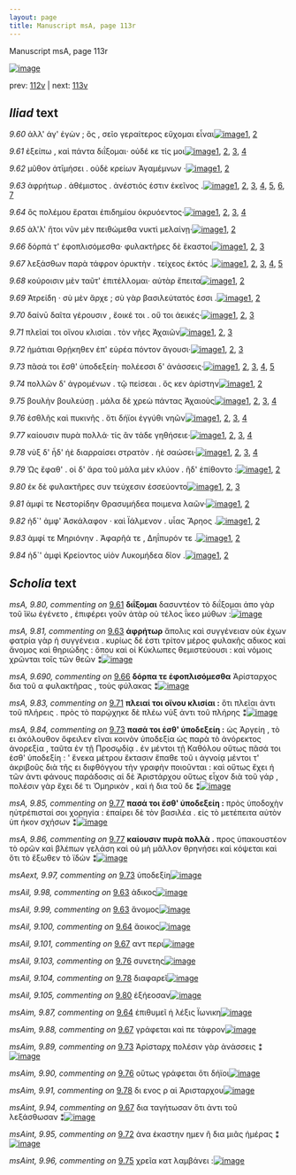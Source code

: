```yaml
---
layout: page
title: Manuscript msA, page 113r
---
```


Manuscript msA, page 113r

[![image](http://www.homermultitext.org/iipsrv?OBJ=IIP,1.0&FIF=/project/homer/pyramidal/deepzoom/hmt/vaimg/2017a/VA113RN_0285.tif&WID=100&CVT=JPEG)](http://www.homermultitext.org/ict2/?urn=urn:cite2:hmt:vaimg.2017a:VA113RN_0285)

prev:  [112v](../112v/) | next:  [113v](../113v/)

## *Iliad* text

*9.60* <a id="9.60"/> ἀλλ' άγ' ἐγὼν ; ὃς , σεῖο γεραίτερος εὔχομαι εἶναι[![image](http://www.homermultitext.org/iipsrv?OBJ=IIP,1.0&FIF=/project/homer/pyramidal/deepzoom/hmt/vaimg/2017a/VA113RN_0285.tif&RGN=0.1982,0.2239,0.4044,0.0316&WID=1000&CVT=JPEG)](http://www.homermultitext.org/ict2/?urn=urn:cite2:hmt:vaimg.2017a:VA113RN_0285@0.1982,0.2239,0.4044,0.0316)[1](#msA_9.667), [2](#msA_9.1)

*9.61* <a id="9.61"/> ἐξείπω , καὶ πάντα διΐξομαι· οὐδέ κε τίς μοι[![image](http://www.homermultitext.org/iipsrv?OBJ=IIP,1.0&FIF=/project/homer/pyramidal/deepzoom/hmt/vaimg/2017a/VA113RN_0285.tif&RGN=0.1972,0.2502,0.4034,0.0263&WID=1000&CVT=JPEG)](http://www.homermultitext.org/ict2/?urn=urn:cite2:hmt:vaimg.2017a:VA113RN_0285@0.1972,0.2502,0.4034,0.0263)[1](#msA_9.667), [2](#msA_9.80), [3](#msAint_9.92), [4](#msA_9.1)

*9.62* <a id="9.62"/> μῦθον ἀτῑμήσει . οὐδὲ κρείων Ἀγαμέμνων ·[![image](http://www.homermultitext.org/iipsrv?OBJ=IIP,1.0&FIF=/project/homer/pyramidal/deepzoom/hmt/vaimg/2017a/VA113RN_0285.tif&RGN=0.1942,0.2735,0.4024,0.0218&WID=1000&CVT=JPEG)](http://www.homermultitext.org/ict2/?urn=urn:cite2:hmt:vaimg.2017a:VA113RN_0285@0.1942,0.2735,0.4024,0.0218)[1](#msA_9.667), [2](#msA_9.1)

*9.63* <a id="9.63"/> ἀφρήτωρ . ἀθέμιστος . ἀνέστιός ἐστιν ἐκεῖνος .[![image](http://www.homermultitext.org/iipsrv?OBJ=IIP,1.0&FIF=/project/homer/pyramidal/deepzoom/hmt/vaimg/2017a/VA113RN_0285.tif&RGN=0.1942,0.2885,0.4024,0.0218&WID=1000&CVT=JPEG)](http://www.homermultitext.org/ict2/?urn=urn:cite2:hmt:vaimg.2017a:VA113RN_0285@0.1942,0.2885,0.4024,0.0218)[1](#msA_9.667), [2](#msAil_9.99), [3](#msA_9.81), [4](#msAint_9.93), [5](#msAil_9.98), [6](#msA_9.1), [7](#msAil_9.79)

*9.64* <a id="9.64"/> ὃς πολέμου ἔραται ἐπιδημίου ὀκρυόεντος·[![image](http://www.homermultitext.org/iipsrv?OBJ=IIP,1.0&FIF=/project/homer/pyramidal/deepzoom/hmt/vaimg/2017a/VA113RN_0285.tif&RGN=0.1962,0.308,0.4024,0.0218&WID=1000&CVT=JPEG)](http://www.homermultitext.org/ict2/?urn=urn:cite2:hmt:vaimg.2017a:VA113RN_0285@0.1962,0.308,0.4024,0.0218)[1](#msA_9.667), [2](#msAil_9.100), [3](#msAim_9.87), [4](#msA_9.1)

*9.65* <a id="9.65"/> ἀλ'λ' ἤτοι νῦν μὲν πειθώμεθα νυκτὶ μελαίνῃ·[![image](http://www.homermultitext.org/iipsrv?OBJ=IIP,1.0&FIF=/project/homer/pyramidal/deepzoom/hmt/vaimg/2017a/VA113RN_0285.tif&RGN=0.1932,0.3276,0.4164,0.024&WID=1000&CVT=JPEG)](http://www.homermultitext.org/ict2/?urn=urn:cite2:hmt:vaimg.2017a:VA113RN_0285@0.1932,0.3276,0.4164,0.024)[1](#msA_9.667), [2](#msA_9.1)

*9.66* <a id="9.66"/> δόρπά τ' ἐφοπλισόμεσθα· φυλακτῆρες δὲ ἕκαστοι[![image](http://www.homermultitext.org/iipsrv?OBJ=IIP,1.0&FIF=/project/homer/pyramidal/deepzoom/hmt/vaimg/2017a/VA113RN_0285.tif&RGN=0.1822,0.3464,0.4525,0.027&WID=1000&CVT=JPEG)](http://www.homermultitext.org/ict2/?urn=urn:cite2:hmt:vaimg.2017a:VA113RN_0285@0.1822,0.3464,0.4525,0.027)[1](#msA_9.667), [2](#msA_9.1), [3](#msA_9.690)

*9.67* <a id="9.67"/> λεξάσθων παρὰ τάφρον ὀρυκτὴν . τείχεος ἐκτός .[![image](http://www.homermultitext.org/iipsrv?OBJ=IIP,1.0&FIF=/project/homer/pyramidal/deepzoom/hmt/vaimg/2017a/VA113RN_0285.tif&RGN=0.1782,0.3636,0.4525,0.027&WID=1000&CVT=JPEG)](http://www.homermultitext.org/ict2/?urn=urn:cite2:hmt:vaimg.2017a:VA113RN_0285@0.1782,0.3636,0.4525,0.027)[1](#msA_9.667), [2](#msAim_9.88), [3](#msAint_9.94), [4](#msAil_9.101), [5](#msA_9.1)

*9.68* <a id="9.68"/> κούροισιν μὲν ταῦτ' ἐπιτέλλομαι· αὐτὰρ ἔπειτα[![image](http://www.homermultitext.org/iipsrv?OBJ=IIP,1.0&FIF=/project/homer/pyramidal/deepzoom/hmt/vaimg/2017a/VA113RN_0285.tif&RGN=0.1862,0.3862,0.4354,0.0225&WID=1000&CVT=JPEG)](http://www.homermultitext.org/ict2/?urn=urn:cite2:hmt:vaimg.2017a:VA113RN_0285@0.1862,0.3862,0.4354,0.0225)[1](#msA_9.667), [2](#msA_9.1)

*9.69* <a id="9.69"/> Ἀτρείδη · σὺ μὲν ἄρχε ; σὺ γὰρ βασιλεύτατός ἐσσι .[![image](http://www.homermultitext.org/iipsrv?OBJ=IIP,1.0&FIF=/project/homer/pyramidal/deepzoom/hmt/vaimg/2017a/VA113RN_0285.tif&RGN=0.1832,0.4057,0.4354,0.0225&WID=1000&CVT=JPEG)](http://www.homermultitext.org/ict2/?urn=urn:cite2:hmt:vaimg.2017a:VA113RN_0285@0.1832,0.4057,0.4354,0.0225)[1](#msA_9.667), [2](#msA_9.1)

*9.70* <a id="9.70"/> δαίνῡ δαῖτα γέρουσιν , ἔοικέ τοι . οὔ τοι ἀεικές·[![image](http://www.homermultitext.org/iipsrv?OBJ=IIP,1.0&FIF=/project/homer/pyramidal/deepzoom/hmt/vaimg/2017a/VA113RN_0285.tif&RGN=0.1812,0.4222,0.4354,0.0225&WID=1000&CVT=JPEG)](http://www.homermultitext.org/ict2/?urn=urn:cite2:hmt:vaimg.2017a:VA113RN_0285@0.1812,0.4222,0.4354,0.0225)[1](#msA_9.82), [2](#msA_9.667), [3](#msA_9.1)

*9.71* <a id="9.71"/> πλεῖαί τοι οἴνου κλισίαι . τὸν νῆες Ἀχαιῶν[![image](http://www.homermultitext.org/iipsrv?OBJ=IIP,1.0&FIF=/project/homer/pyramidal/deepzoom/hmt/vaimg/2017a/VA113RN_0285.tif&RGN=0.1772,0.4433,0.4354,0.0225&WID=1000&CVT=JPEG)](http://www.homermultitext.org/ict2/?urn=urn:cite2:hmt:vaimg.2017a:VA113RN_0285@0.1772,0.4433,0.4354,0.0225)[1](#msA_9.667), [2](#msA_9.83), [3](#msA_9.1)

*9.72* <a id="9.72"/> ἠμάτιαι Θρῄκηθεν ἐπ' εὐρέα πόντον ἄγουσι·[![image](http://www.homermultitext.org/iipsrv?OBJ=IIP,1.0&FIF=/project/homer/pyramidal/deepzoom/hmt/vaimg/2017a/VA113RN_0285.tif&RGN=0.1772,0.4621,0.4354,0.0225&WID=1000&CVT=JPEG)](http://www.homermultitext.org/ict2/?urn=urn:cite2:hmt:vaimg.2017a:VA113RN_0285@0.1772,0.4621,0.4354,0.0225)[1](#msA_9.667), [2](#msAint_9.95), [3](#msA_9.1)

*9.73* <a id="9.73"/> πᾶσά τοι ἔσθ' ὑποδεξείη· πολέεσσι δ' ἀνάσσεις·[![image](http://www.homermultitext.org/iipsrv?OBJ=IIP,1.0&FIF=/project/homer/pyramidal/deepzoom/hmt/vaimg/2017a/VA113RN_0285.tif&RGN=0.1772,0.4801,0.4164,0.021&WID=1000&CVT=JPEG)](http://www.homermultitext.org/ict2/?urn=urn:cite2:hmt:vaimg.2017a:VA113RN_0285@0.1772,0.4801,0.4164,0.021)[1](#msA_9.667), [2](#msAim_9.89), [3](#msA_9.84), [4](#msAext_9.97), [5](#msA_9.1)

*9.74* <a id="9.74"/> πολλῶν δ' ἀγρομένων . τῷ πείσεαι . ὅς κεν ἀρίστην[![image](http://www.homermultitext.org/iipsrv?OBJ=IIP,1.0&FIF=/project/homer/pyramidal/deepzoom/hmt/vaimg/2017a/VA113RN_0285.tif&RGN=0.1772,0.4981,0.4334,0.024&WID=1000&CVT=JPEG)](http://www.homermultitext.org/ict2/?urn=urn:cite2:hmt:vaimg.2017a:VA113RN_0285@0.1772,0.4981,0.4334,0.024)[1](#msA_9.667), [2](#msA_9.1)

*9.75* <a id="9.75"/> βουλὴν βουλεύσῃ . μάλα δὲ χρεὼ πάντας Ἀχαιοὺς[![image](http://www.homermultitext.org/iipsrv?OBJ=IIP,1.0&FIF=/project/homer/pyramidal/deepzoom/hmt/vaimg/2017a/VA113RN_0285.tif&RGN=0.1832,0.5154,0.4334,0.0248&WID=1000&CVT=JPEG)](http://www.homermultitext.org/ict2/?urn=urn:cite2:hmt:vaimg.2017a:VA113RN_0285@0.1832,0.5154,0.4334,0.0248)[1](#msA_9.667), [2](#msAint_9.96), [3](#msA_9.1), [4](#msAil_9.102)

*9.76* <a id="9.76"/> ἐσθλῆς καὶ πυκινῆς . ὅτι δήϊοι ἐγγύθι νηῶν[![image](http://www.homermultitext.org/iipsrv?OBJ=IIP,1.0&FIF=/project/homer/pyramidal/deepzoom/hmt/vaimg/2017a/VA113RN_0285.tif&RGN=0.1822,0.5372,0.3954,0.0255&WID=1000&CVT=JPEG)](http://www.homermultitext.org/ict2/?urn=urn:cite2:hmt:vaimg.2017a:VA113RN_0285@0.1822,0.5372,0.3954,0.0255)[1](#msA_9.667), [2](#msAim_9.90), [3](#msAil_9.103), [4](#msA_9.1)

*9.77* <a id="9.77"/> καίουσιν πυρὰ πολλά· τίς ἂν τάδε γηθήσειε·[![image](http://www.homermultitext.org/iipsrv?OBJ=IIP,1.0&FIF=/project/homer/pyramidal/deepzoom/hmt/vaimg/2017a/VA113RN_0285.tif&RGN=0.1752,0.5545,0.4064,0.0263&WID=1000&CVT=JPEG)](http://www.homermultitext.org/ict2/?urn=urn:cite2:hmt:vaimg.2017a:VA113RN_0285@0.1752,0.5545,0.4064,0.0263)[1](#msA_9.667), [2](#msA_9.85), [3](#msA_9.86), [4](#msA_9.1)

*9.78* <a id="9.78"/> νὺξ δ' ἧδ' ἠὲ διαρραίσει στρατὸν . ἠὲ σαώσει·[![image](http://www.homermultitext.org/iipsrv?OBJ=IIP,1.0&FIF=/project/homer/pyramidal/deepzoom/hmt/vaimg/2017a/VA113RN_0285.tif&RGN=0.1772,0.5733,0.4114,0.0285&WID=1000&CVT=JPEG)](http://www.homermultitext.org/ict2/?urn=urn:cite2:hmt:vaimg.2017a:VA113RN_0285@0.1772,0.5733,0.4114,0.0285)[1](#msA_9.667), [2](#msAim_9.91), [3](#msAil_9.104), [4](#msA_9.1)

*9.79* <a id="9.79"/> Ὡς ἔφαθ' . οἱ δ' ἄρα τοῦ μάλα μὲν κλύον . ἢδ' ἐπίθοντο :[![image](http://www.homermultitext.org/iipsrv?OBJ=IIP,1.0&FIF=/project/homer/pyramidal/deepzoom/hmt/vaimg/2017a/VA113RN_0285.tif&RGN=0.1702,0.5958,0.4705,0.0218&WID=1000&CVT=JPEG)](http://www.homermultitext.org/ict2/?urn=urn:cite2:hmt:vaimg.2017a:VA113RN_0285@0.1702,0.5958,0.4705,0.0218)[1](#msA_9.667), [2](#msA_9.1)

*9.80* <a id="9.80"/> ἐκ δὲ φυλακτῆρες συν τεύχεσιν ἐσσεύοντο[![image](http://www.homermultitext.org/iipsrv?OBJ=IIP,1.0&FIF=/project/homer/pyramidal/deepzoom/hmt/vaimg/2017a/VA113RN_0285.tif&RGN=0.1822,0.6138,0.3714,0.024&WID=1000&CVT=JPEG)](http://www.homermultitext.org/ict2/?urn=urn:cite2:hmt:vaimg.2017a:VA113RN_0285@0.1822,0.6138,0.3714,0.024)[1](#msA_9.667), [2](#msAil_9.105), [3](#msA_9.1)

*9.81* <a id="9.81"/> ἀμφί τε Νεστορίδην Θρασυμήδεα ποιμενα λαῶν·[![image](http://www.homermultitext.org/iipsrv?OBJ=IIP,1.0&FIF=/project/homer/pyramidal/deepzoom/hmt/vaimg/2017a/VA113RN_0285.tif&RGN=0.1812,0.6334,0.4364,0.0278&WID=1000&CVT=JPEG)](http://www.homermultitext.org/ict2/?urn=urn:cite2:hmt:vaimg.2017a:VA113RN_0285@0.1812,0.6334,0.4364,0.0278)[1](#msA_9.667), [2](#msA_9.1)

*9.82* <a id="9.82"/> ἠδ`' ἀμφ' Ἀσκάλαφον · καὶ Ϊάλμενον . υἷας Ἄρηος .[![image](http://www.homermultitext.org/iipsrv?OBJ=IIP,1.0&FIF=/project/homer/pyramidal/deepzoom/hmt/vaimg/2017a/VA113RN_0285.tif&RGN=0.1812,0.6529,0.4384,0.0225&WID=1000&CVT=JPEG)](http://www.homermultitext.org/ict2/?urn=urn:cite2:hmt:vaimg.2017a:VA113RN_0285@0.1812,0.6529,0.4384,0.0225)[1](#msA_9.667), [2](#msA_9.1)

*9.83* <a id="9.83"/> ἀμφί τε Μηριόνην . Ἀφαρῆά τε , Δηΐπυρόν τε .[![image](http://www.homermultitext.org/iipsrv?OBJ=IIP,1.0&FIF=/project/homer/pyramidal/deepzoom/hmt/vaimg/2017a/VA113RN_0285.tif&RGN=0.1782,0.6717,0.4094,0.024&WID=1000&CVT=JPEG)](http://www.homermultitext.org/ict2/?urn=urn:cite2:hmt:vaimg.2017a:VA113RN_0285@0.1782,0.6717,0.4094,0.024)[1](#msA_9.667), [2](#msA_9.1)

*9.84* <a id="9.84"/> ἠδ`' ἀμφὶ Κρείοντος υἱὸν Λυκομήδεα δῖον .[![image](http://www.homermultitext.org/iipsrv?OBJ=IIP,1.0&FIF=/project/homer/pyramidal/deepzoom/hmt/vaimg/2017a/VA113RN_0285.tif&RGN=0.1812,0.689,0.3974,0.0278&WID=1000&CVT=JPEG)](http://www.homermultitext.org/ict2/?urn=urn:cite2:hmt:vaimg.2017a:VA113RN_0285@0.1812,0.689,0.3974,0.0278)[1](#msA_9.667), [2](#msA_9.1)

## *Scholia* text

*msA, 9.80, commenting on* [9.61](#9.61)  <a id="msA_9.80"/> **διΐξομαι** δασυντέον τὸ διΐξομαι ἀπο γὰρ τοῦ ἴ̈κω ἐγένετο , ἐπιφέρει γοῦν ἀτὰρ οὐ τέλος ΐκεο μύθων :[![image](http://www.homermultitext.org/iipsrv?OBJ=IIP,1.0&FIF=/project/homer/pyramidal/deepzoom/hmt/vaimg/2017a/VA113RN_0285.tif&RGN=0.1972,0.1171,0.6113,0.0473&WID=1000&CVT=JPEG)](http://www.homermultitext.org/ict2/?urn=urn:cite2:hmt:vaimg.2017a:VA113RN_0285@0.1972,0.1171,0.6113,0.0473)

*msA, 9.81, commenting on* [9.63](#9.63)  <a id="msA_9.81"/> **ἀφρήτωρ** ἄπολις καὶ συγγένειαν οὐκ έχων φατρία γὰρ ἡ συγγένεια . κυρίως δέ ἐστι τρίτον μέρος φυλακῆς αδικος καὶ ἄνομος καὶ θηριώδης : ὅπου καὶ οἱ Κύκλωπες θεμιστεύουσι : καὶ νόμοις χρῶνται τοῖς τῶν θεῶν ⁑[![image](http://www.homermultitext.org/iipsrv?OBJ=IIP,1.0&FIF=/project/homer/pyramidal/deepzoom/hmt/vaimg/2017a/VA113RN_0285.tif&RGN=0.2122,0.1345,0.5996,0.0301&WID=1000&CVT=JPEG)](http://www.homermultitext.org/ict2/?urn=urn:cite2:hmt:vaimg.2017a:VA113RN_0285@0.2122,0.1345,0.5996,0.0301)

*msA, 9.690, commenting on* [9.66](#9.66)  <a id="msA_9.690"/> **δόρπα τε ἐφοπλισόμεσθα** Ἀρίσταρχος δια τοῦ α φυλακτῆρας , τοὺς φύλακας ⁑[![image](http://www.homermultitext.org/iipsrv?OBJ=IIP,1.0&FIF=/project/homer/pyramidal/deepzoom/hmt/vaimg/2017a/VA113RN_0285.tif&RGN=0.186,0.1561,0.3909,0.0378&WID=1000&CVT=JPEG)](http://www.homermultitext.org/ict2/?urn=urn:cite2:hmt:vaimg.2017a:VA113RN_0285@0.186,0.1561,0.3909,0.0378)

*msA, 9.83, commenting on* [9.71](#9.71)  <a id="msA_9.83"/> **πλειαί τοι οἴνου κλισίαι :** ὅτι πλεῖαι ἀντι τοῦ πλήρεις . πρὸς τὸ παρῴχηκε δὲ πλέω νὺξ ἀντι τοῦ πλήρης ⁑[![image](http://www.homermultitext.org/iipsrv?OBJ=IIP,1.0&FIF=/project/homer/pyramidal/deepzoom/hmt/vaimg/2017a/VA113RN_0285.tif&RGN=0.611,0.4627,0.2191,0.0391&WID=1000&CVT=JPEG)](http://www.homermultitext.org/ict2/?urn=urn:cite2:hmt:vaimg.2017a:VA113RN_0285@0.611,0.4627,0.2191,0.0391)

*msA, 9.84, commenting on* [9.73](#9.73)  <a id="msA_9.84"/> **πασά τοι ἐσθ' ὑποδεξείη :** ὡς Ἀργείη , τὸ ει ἀκόλουθον ὄφειλεν εῖναι κοινὸν ὑποδεξία ὡς παρὰ τὸ ἀνόρεκτος ἀνορεξία , ταῦτα ἐν τῇ Προσῳδίᾳ . ἐν μέντοι τῇ Καθόλου οὕτως πᾶσά τοι ἐσθ' ὑποδεξίη : ' ἕνεκα μέτρου ἔκτασιν ἔπαθε τοῦ ι ἀγνοίᾳ μέντοι τ' ἀκριβοῦς διὰ τῆς ει διφθόγγου τὴν γραφὴν ποιοῦνται : καὶ οὕτως ἔχει ἡ τῶν ἀντι φάνους παράδοσις αἱ δὲ Ἀριστάρχου οὕτως εἶχον διὰ τοῦ γάρ , πολέσιν γὰρ ἔχει δέ τι Ὁμηρικὸν , καὶ ἡ δια τοῦ δε ⁑[![image](http://www.homermultitext.org/iipsrv?OBJ=IIP,1.0&FIF=/project/homer/pyramidal/deepzoom/hmt/vaimg/2017a/VA113RN_0285.tif&RGN=0.6197,0.4984,0.2076,0.1647&WID=1000&CVT=JPEG)](http://www.homermultitext.org/ict2/?urn=urn:cite2:hmt:vaimg.2017a:VA113RN_0285@0.6197,0.4984,0.2076,0.1647)

*msA, 9.85, commenting on* [9.77](#9.77)  <a id="msA_9.85"/> **πασά τοι ἔσθ' ὑποδεξείη :** πρὸς ὑποδοχὴν ηὐτρέπισταί σοι χορηγία : ἐπαίρει δὲ τὸν βασιλέα . εἰς τὸ μετέπειτα αὐτὸν ὑπ ήκον σχήσων ⁑[![image](http://www.homermultitext.org/iipsrv?OBJ=IIP,1.0&FIF=/project/homer/pyramidal/deepzoom/hmt/vaimg/2017a/VA113RN_0285.tif&RGN=0.6194,0.6615,0.2024,0.0464&WID=1000&CVT=JPEG)](http://www.homermultitext.org/ict2/?urn=urn:cite2:hmt:vaimg.2017a:VA113RN_0285@0.6194,0.6615,0.2024,0.0464)

*msA, 9.86, commenting on* [9.77](#9.77)  <a id="msA_9.86"/> **καίουσιν πυρὰ πολλὰ .** προς ὑπακουστέον τὸ ορῶν καὶ βλέπων γελάση καὶ οὐ μὴ μᾶλλον θρηνήσει καὶ κόψεται καὶ ὅτι τὸ ἔξωθεν τὸ ϊδών ⁑[![image](http://www.homermultitext.org/iipsrv?OBJ=IIP,1.0&FIF=/project/homer/pyramidal/deepzoom/hmt/vaimg/2017a/VA113RN_0285.tif&RGN=0.6078,0.7066,0.2067,0.0512&WID=1000&CVT=JPEG)](http://www.homermultitext.org/ict2/?urn=urn:cite2:hmt:vaimg.2017a:VA113RN_0285@0.6078,0.7066,0.2067,0.0512)

*msAext, 9.97, commenting on* [9.73](#9.73)  <a id="msAext_9.97"/> ὑποδεξίη[![image](http://www.homermultitext.org/iipsrv?OBJ=IIP,1.0&FIF=/project/homer/pyramidal/deepzoom/hmt/vaimg/2017a/VA113RN_0285.tif&RGN=0.8529,0.4869,0.0561,0.0218&WID=1000&CVT=JPEG)](http://www.homermultitext.org/ict2/?urn=urn:cite2:hmt:vaimg.2017a:VA113RN_0285@0.8529,0.4869,0.0561,0.0218)

*msAil, 9.98, commenting on* [9.63](#9.63)  <a id="msAil_9.98"/> ἀδικος[![image](http://www.homermultitext.org/iipsrv?OBJ=IIP,1.0&FIF=/project/homer/pyramidal/deepzoom/hmt/vaimg/2017a/VA113RN_0285.tif&RGN=0.3077,0.2852,0.0219,0.0085&WID=1000&CVT=JPEG)](http://www.homermultitext.org/ict2/?urn=urn:cite2:hmt:vaimg.2017a:VA113RN_0285@0.3077,0.2852,0.0219,0.0085)

*msAil, 9.99, commenting on* [9.63](#9.63)  <a id="msAil_9.99"/> ἄνομος[![image](http://www.homermultitext.org/iipsrv?OBJ=IIP,1.0&FIF=/project/homer/pyramidal/deepzoom/hmt/vaimg/2017a/VA113RN_0285.tif&RGN=0.3374,0.2875,0.0269,0.009&WID=1000&CVT=JPEG)](http://www.homermultitext.org/ict2/?urn=urn:cite2:hmt:vaimg.2017a:VA113RN_0285@0.3374,0.2875,0.0269,0.009)

*msAil, 9.100, commenting on* [9.64](#9.64)  <a id="msAil_9.100"/> ἄοικος[![image](http://www.homermultitext.org/iipsrv?OBJ=IIP,1.0&FIF=/project/homer/pyramidal/deepzoom/hmt/vaimg/2017a/VA113RN_0285.tif&RGN=0.4152,0.288,0.0218,0.0083&WID=1000&CVT=JPEG)](http://www.homermultitext.org/ict2/?urn=urn:cite2:hmt:vaimg.2017a:VA113RN_0285@0.4152,0.288,0.0218,0.0083)

*msAil, 9.101, commenting on* [9.67](#9.67)  <a id="msAil_9.101"/> αντ περι[![image](http://www.homermultitext.org/iipsrv?OBJ=IIP,1.0&FIF=/project/homer/pyramidal/deepzoom/hmt/vaimg/2017a/VA113RN_0285.tif&RGN=0.3579,0.3659,0.026,0.0092&WID=1000&CVT=JPEG)](http://www.homermultitext.org/ict2/?urn=urn:cite2:hmt:vaimg.2017a:VA113RN_0285@0.3579,0.3659,0.026,0.0092)

*msAil, 9.103, commenting on* [9.76](#9.76)  <a id="msAil_9.103"/> συνετης[![image](http://www.homermultitext.org/iipsrv?OBJ=IIP,1.0&FIF=/project/homer/pyramidal/deepzoom/hmt/vaimg/2017a/VA113RN_0285.tif&RGN=0.3153,0.5349,0.033,0.0135&WID=1000&CVT=JPEG)](http://www.homermultitext.org/ict2/?urn=urn:cite2:hmt:vaimg.2017a:VA113RN_0285@0.3153,0.5349,0.033,0.0135)

*msAil, 9.104, commenting on* [9.78](#9.78)  <a id="msAil_9.104"/> διαφαρεῖ[![image](http://www.homermultitext.org/iipsrv?OBJ=IIP,1.0&FIF=/project/homer/pyramidal/deepzoom/hmt/vaimg/2017a/VA113RN_0285.tif&RGN=0.3536,0.5749,0.0299,0.0107&WID=1000&CVT=JPEG)](http://www.homermultitext.org/ict2/?urn=urn:cite2:hmt:vaimg.2017a:VA113RN_0285@0.3536,0.5749,0.0299,0.0107)

*msAil, 9.105, commenting on* [9.80](#9.80)  <a id="msAil_9.105"/> ἐξήεοσαν[![image](http://www.homermultitext.org/iipsrv?OBJ=IIP,1.0&FIF=/project/homer/pyramidal/deepzoom/hmt/vaimg/2017a/VA113RN_0285.tif&RGN=0.5102,0.6158,0.0468,0.0095&WID=1000&CVT=JPEG)](http://www.homermultitext.org/ict2/?urn=urn:cite2:hmt:vaimg.2017a:VA113RN_0285@0.5102,0.6158,0.0468,0.0095)

*msAim, 9.87, commenting on* [9.64](#9.64)  <a id="msAim_9.87"/> ἐπιθυμεῖ ἡ λέξις Ϊωνικη[![image](http://www.homermultitext.org/iipsrv?OBJ=IIP,1.0&FIF=/project/homer/pyramidal/deepzoom/hmt/vaimg/2017a/VA113RN_0285.tif&RGN=0.6051,0.3066,0.1145,0.0198&WID=1000&CVT=JPEG)](http://www.homermultitext.org/ict2/?urn=urn:cite2:hmt:vaimg.2017a:VA113RN_0285@0.6051,0.3066,0.1145,0.0198)

*msAim, 9.88, commenting on* [9.67](#9.67)  <a id="msAim_9.88"/> γράφεται καὶ πε τάφρον[![image](http://www.homermultitext.org/iipsrv?OBJ=IIP,1.0&FIF=/project/homer/pyramidal/deepzoom/hmt/vaimg/2017a/VA113RN_0285.tif&RGN=0.6253,0.3724,0.0613,0.0141&WID=1000&CVT=JPEG)](http://www.homermultitext.org/ict2/?urn=urn:cite2:hmt:vaimg.2017a:VA113RN_0285@0.6253,0.3724,0.0613,0.0141)

*msAim, 9.89, commenting on* [9.73](#9.73)  <a id="msAim_9.89"/> Ἀρίσταρχ πολέσιν γὰρ ἀνάσσεις ⁑[![image](http://www.homermultitext.org/iipsrv?OBJ=IIP,1.0&FIF=/project/homer/pyramidal/deepzoom/hmt/vaimg/2017a/VA113RN_0285.tif&RGN=0.5839,0.4768,0.0393,0.0284&WID=1000&CVT=JPEG)](http://www.homermultitext.org/ict2/?urn=urn:cite2:hmt:vaimg.2017a:VA113RN_0285@0.5839,0.4768,0.0393,0.0284)

*msAim, 9.90, commenting on* [9.76](#9.76)  <a id="msAim_9.90"/> οὕτως γράφεται ὅτι δήϊοι[![image](http://www.homermultitext.org/iipsrv?OBJ=IIP,1.0&FIF=/project/homer/pyramidal/deepzoom/hmt/vaimg/2017a/VA113RN_0285.tif&RGN=0.566,0.5465,0.0528,0.0165&WID=1000&CVT=JPEG)](http://www.homermultitext.org/ict2/?urn=urn:cite2:hmt:vaimg.2017a:VA113RN_0285@0.566,0.5465,0.0528,0.0165)

*msAim, 9.91, commenting on* [9.78](#9.78)  <a id="msAim_9.91"/> δι ενος ρ αἱ Ἀρισταρχου[![image](http://www.homermultitext.org/iipsrv?OBJ=IIP,1.0&FIF=/project/homer/pyramidal/deepzoom/hmt/vaimg/2017a/VA113RN_0285.tif&RGN=0.5829,0.5796,0.0559,0.0187&WID=1000&CVT=JPEG)](http://www.homermultitext.org/ict2/?urn=urn:cite2:hmt:vaimg.2017a:VA113RN_0285@0.5829,0.5796,0.0559,0.0187)

*msAint, 9.94, commenting on* [9.67](#9.67)  <a id="msAint_9.94"/> δια ταγήτωσαν ὅτι ἀντι τοῦ λεξάσθωσαν ⁑[![image](http://www.homermultitext.org/iipsrv?OBJ=IIP,1.0&FIF=/project/homer/pyramidal/deepzoom/hmt/vaimg/2017a/VA113RN_0285.tif&RGN=0.1313,0.3582,0.059,0.0357&WID=1000&CVT=JPEG)](http://www.homermultitext.org/ict2/?urn=urn:cite2:hmt:vaimg.2017a:VA113RN_0285@0.1313,0.3582,0.059,0.0357)

*msAint, 9.95, commenting on* [9.72](#9.72)  <a id="msAint_9.95"/> ἀνα ἑκαστην ημεν ἢ δια μιᾶς ἡμέρας ⁑[![image](http://www.homermultitext.org/iipsrv?OBJ=IIP,1.0&FIF=/project/homer/pyramidal/deepzoom/hmt/vaimg/2017a/VA113RN_0285.tif&RGN=0.1229,0.462,0.059,0.0357&WID=1000&CVT=JPEG)](http://www.homermultitext.org/ict2/?urn=urn:cite2:hmt:vaimg.2017a:VA113RN_0285@0.1229,0.462,0.059,0.0357)

*msAint, 9.96, commenting on* [9.75](#9.75)  <a id="msAint_9.96"/> χρεῖα κατ λαμβάνει :[![image](http://www.homermultitext.org/iipsrv?OBJ=IIP,1.0&FIF=/project/homer/pyramidal/deepzoom/hmt/vaimg/2017a/VA113RN_0285.tif&RGN=0.1238,0.5217,0.0509,0.0206&WID=1000&CVT=JPEG)](http://www.homermultitext.org/ict2/?urn=urn:cite2:hmt:vaimg.2017a:VA113RN_0285@0.1238,0.5217,0.0509,0.0206)